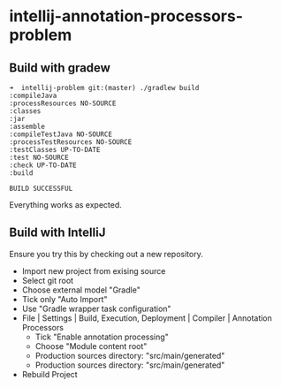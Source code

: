 # intellij-annotation-processors-problem

## Build with gradew

```
➜  intellij-problem git:(master) ./gradlew build
:compileJava
:processResources NO-SOURCE
:classes
:jar
:assemble
:compileTestJava NO-SOURCE
:processTestResources NO-SOURCE
:testClasses UP-TO-DATE
:test NO-SOURCE
:check UP-TO-DATE
:build

BUILD SUCCESSFUL
```

Everything works as expected.

## Build with IntelliJ

Ensure you try this by checking out a new repository.

- Import new project from exising source
- Select git root
- Choose external model "Gradle"
- Tick only "Auto Import"
- Use "Gradle wrapper task configuration"
- File | Settings | Build, Execution, Deployment | Compiler | Annotation Processors
  - Tick "Enable annotation processing"
  - Choose "Module content root"
  - Production sources directory: "src/main/generated"
  - Production sources directory: "src/main/generated"
 - Rebuild Project
 

